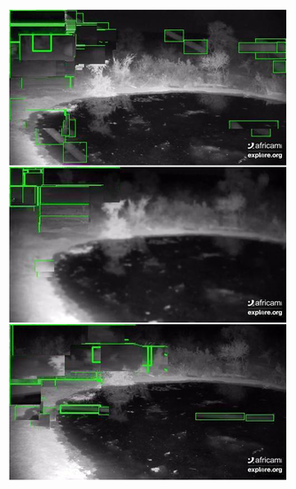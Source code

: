 ![20200725-232028-235033](in/20200725/20200725-232028-235033_0_.jpg)
![20200725-235038-000003](in/20200725/20200725-235038-000003_0_.jpg)
![20200726-000008-003013](in/20200726/20200726-000008-003013_0_.jpg)
